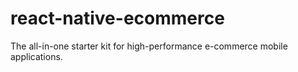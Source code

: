 # react-native-ecommerce
The all-in-one starter kit for high-performance e-commerce mobile applications.
